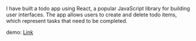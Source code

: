 I have built a todo app using React, a popular JavaScript library for building user interfaces. The app allows users to create and delete todo items, which represent tasks that need to be completed.

demo: [Link](https://react-todo-app-bar2.netlify.app/)
